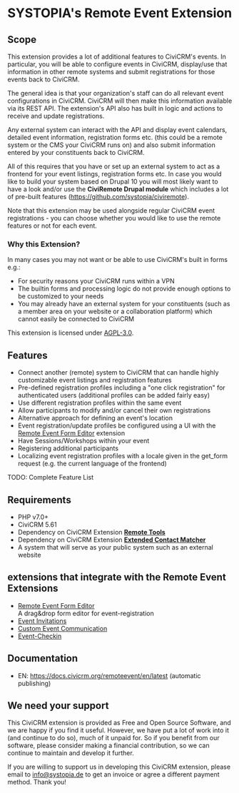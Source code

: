 # SYSTOPIA's Remote Event Extension

## Scope

This extension provides a lot of additional features to CiviCRM's events. In
particular, you will be able to configure events in CiviCRM, display/use that
information in other remote systems and submit registrations for those events
back to CiviCRM.

The general idea is that your organization's staff can do all relevant event
configurations in CiviCRM. CiviCRM will then make this information available via
its REST API. The extension's API also has built in logic and actions to receive
and update registrations.

Any external system can interact with the API and display event calendars,
detailed event information, registration forms etc. (this could be a remote
system or the CMS your CiviCRM runs on) and also submit information entered by
your constituents back to CiviCRM.

All of this requires that you have or set up an external system to act as a
frontend for your event listings, registration forms etc. In case you would like
to build your system based on Drupal 10 you will most likely want to have a look
and/or use the **CiviRemote Drupal module** which includes a lot of pre-built
features (https://github.com/systopia/civiremote).

Note that this extension may be used alongside regular CiviCRM event
registrations - you can choose whether you would like to use the remote features
or not for each event.

### Why this Extension?

In many cases you may not want or be able to use CiviCRM's built in forms e.g.:

* For security reasons your CiviCRM runs within a VPN
* The builtin forms and processing logic do not provide enough options to be
  customized to your needs
* You may already have an external system for your constituents (such as a
  member area on your website or a collaboration platform) which cannot easily
  be connected to CiviCRM

This extension is licensed under 
[AGPL-3.0](https://www.gnu.org/licenses/agpl-3.0).

## Features

* Connect another (remote) system to CiviCRM that can handle highly customizable
  event listings and registration features
* Pre-defined registration profiles including a "one click registration" for
  authenticated users (additional profiles can be added fairly easy)
* Use different registration profiles within the same event
* Allow participants to modify and/or cancel their own registrations
* Alternative approach for defining an event's location
* Event registration/update profiles be configured using a UI with the 
[Remote Event Form Editor](https://github.com/systopia/remoteeventformeditor) 
extension
* Have Sessions/Workshops within your event
* Registering additional participants
* Localizing event registration profiles with a locale given in the get_form 
request (e.g. the current language of the frontend)

TODO: Complete Feature List

## Requirements

* PHP v7.0+
* CiviCRM 5.61
* Dependency on CiviCRM Extension 
**[Remote Tools](https://github.com/systopia/de.systopia.remotetools)**
* Dependency on CiviCRM Extension 
**[Extended Contact Matcher](https://github.com/systopia/de.systopia.xcm)**
* A system that will serve as your public system such as an external website

## extensions that integrate with the Remote Event Extensions
* [Remote Event Form Editor](https://github.com/systopia/remoteeventformeditor)  
A drag&drop form editor for event-registration
* [Event Invitations](https://github.com/systopia/de.systopia.eventinvitation)
* [Custom Event Communication](https://github.com/systopia/de.systopia.eventmessages)
* [Event-Checkin](https://github.com/systopia/de.systopia.eventcheckin)

## Documentation
- EN: https://docs.civicrm.org/remoteevent/en/latest (automatic publishing)

## We need your support
This CiviCRM extension is provided as Free and Open Source Software, and we are 
happy if you find it useful. However, we have put a lot of work into it (and 
continue to do so), much of it unpaid for. So if you benefit from our software,
please consider making a financial contribution, so we can continue to maintain 
and develop it further.

If you are willing to support us in developing this CiviCRM extension, please 
email to [info\@systopia.de](mailto:info@systopia.de?subject=supportSYSTOPIA) 
to get an invoice or agree a different payment method.
Thank you!
